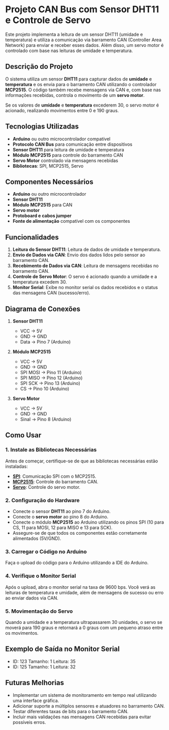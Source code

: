 # Projeto CAN Bus com Sensor DHT11 e Controle de Servo

Este projeto implementa a leitura de um sensor DHT11 (umidade e temperatura) e utiliza a comunicação via barramento CAN (Controller Area Network) para enviar e receber esses dados. Além disso, um servo motor é controlado com base nas leituras de umidade e temperatura.

## Descrição do Projeto

O sistema utiliza um sensor **DHT11** para capturar dados de **umidade** e **temperatura** e os envia para o barramento CAN utilizando o controlador **MCP2515**. O código também recebe mensagens via CAN e, com base nas informações recebidas, controla o movimento de um **servo motor**.

Se os valores de **umidade** e **temperatura** excederem 30, o servo motor é acionado, realizando movimentos entre 0 e 190 graus.

## Tecnologias Utilizadas

- **Arduino** ou outro microcontrolador compatível
- **Protocolo CAN Bus** para comunicação entre dispositivos
- **Sensor DHT11** para leitura de umidade e temperatura
- **Módulo MCP2515** para controle do barramento CAN
- **Servo Motor** controlado via mensagens recebidas
- **Bibliotecas**: SPI, MCP2515, Servo

## Componentes Necessários

- **Arduino** ou outro microcontrolador
- **Sensor DHT11**
- **Módulo MCP2515** para CAN
- **Servo motor**
- **Protoboard e cabos jumper**
- **Fonte de alimentação** compatível com os componentes

## Funcionalidades

1. **Leitura do Sensor DHT11**: Leitura de dados de umidade e temperatura.
2. **Envio de Dados via CAN**: Envio dos dados lidos pelo sensor ao barramento CAN.
3. **Recebimento de Dados via CAN**: Leitura de mensagens recebidas no barramento CAN.
4. **Controle de Servo Motor**: O servo é acionado quando a umidade e a temperatura excedem 30.
5. **Monitor Serial**: Exibe no monitor serial os dados recebidos e o status das mensagens CAN (sucesso/erro).

## Diagrama de Conexões

1. **Sensor DHT11**
   - VCC → 5V
   - GND → GND
   - Data → Pino 7 (Arduino)

2. **Módulo MCP2515**
   - VCC → 5V
   - GND → GND
   - SPI MOSI → Pino 11 (Arduino)
   - SPI MISO → Pino 12 (Arduino)
   - SPI SCK → Pino 13 (Arduino)
   - CS → Pino 10 (Arduino)

3. **Servo Motor**
   - VCC → 5V
   - GND → GND
   - Sinal → Pino 8 (Arduino)

## Como Usar

### 1. Instale as Bibliotecas Necessárias

Antes de começar, certifique-se de que as bibliotecas necessárias estão instaladas:

- **[SPI](https://www.arduino.cc/en/Reference/SPI)**: Comunicação SPI com o MCP2515.
- **[MCP2515](https://github.com/autowp/arduino-mcp2515)**: Controle do barramento CAN.
- **[Servo](https://www.arduino.cc/en/Reference/Servo)**: Controle do servo motor.

### 2. Configuração do Hardware

- Conecte o sensor **DHT11** ao pino 7 do Arduino.
- Conecte o **servo motor** ao pino 8 do Arduino.
- Conecte o módulo **MCP2515** ao Arduino utilizando os pinos SPI (10 para CS, 11 para MOSI, 12 para MISO e 13 para SCK).
- Assegure-se de que todos os componentes estão corretamente alimentados (5V/GND).

### 3. Carregar o Código no Arduino

Faça o upload do código para o Arduino utilizando a IDE do Arduino.

### 4. Verifique o Monitor Serial

Após o upload, abra o monitor serial na taxa de 9600 bps. Você verá as leituras de temperatura e umidade, além de mensagens de sucesso ou erro ao enviar dados via CAN.

### 5. Movimentação do Servo

Quando a umidade e a temperatura ultrapassarem 30 unidades, o servo se moverá para 190 graus e retornará a 0 graus com um pequeno atraso entre os movimentos.


## Exemplo de Saída no Monitor Serial
- ID: 123 Tamanho: 1 Leitura: 35
- ID: 125 Tamanho: 1 Leitura: 32

## Futuras Melhorias
- Implementar um sistema de monitoramento em tempo real utilizando uma interface gráfica.
- Adicionar suporte a múltiplos sensores e atuadores no barramento CAN.
- Testar diferentes taxas de bits para o barramento CAN.
- Incluir mais validações nas mensagens CAN recebidas para evitar possíveis erros.
